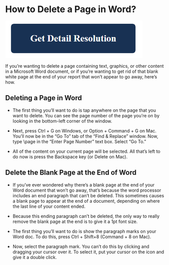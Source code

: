 # How to Delete a Page in Word?

[![How to Delete a Page in Word](blue.png)](https://computersolve.com/how-to-delete-a-page-in-word/)

If you’re wanting to delete a page containing text, graphics, or other content in a Microsoft Word document, or if you’re wanting to get rid of that blank white page at the end of your report that won’t appear to go away, here’s how.


## Deleting a Page in Word


* The first thing you’ll want to do is tap anywhere on the page that you want to delete. You can see the page number of the page you’re on by looking in the bottom-left corner of the window.

* Next, press Ctrl + G on Windows, or Option + Command + G on Mac. You’ll now be in the “Go To” tab of the “Find & Replace” window. Now, type \page in the “Enter Page Number” text box. Select “Go To.”

* All of the content on your current page will be selected. All that’s left to do now is press the Backspace key (or Delete on Mac).


## Delete the Blank Page at the End of Word


* If you’ve ever wondered why there’s a blank page at the end of your Word document that won’t go away, that’s because the word processor includes an end paragraph that can’t be deleted. This sometimes causes a blank page to appear at the end of a document, depending on where the last line of your content ended.

* Because this ending paragraph can’t be deleted, the only way to really remove the blank page at the end is to give it a 1pt font size.

* The first thing you’ll want to do is show the paragraph marks on your Word doc. To do this, press Ctrl + Shift+8 (Command + 8 on Mac).

* Now, select the paragraph mark. You can’t do this by clicking and dragging your cursor over it. To select it, put your cursor on the icon and give it a double click.
